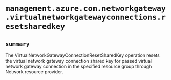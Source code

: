 # `management.azure.com.networkgateway.virtualnetworkgatewayconnections.resetsharedkey`

## `summary`
The VirtualNetworkGatewayConnectionResetSharedKey operation resets the virtual network gateway connection shared key for passed virtual network gateway connection in the specified resource group through Network resource provider.


